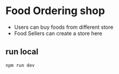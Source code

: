 # Food Ordering shop
 - Users can buy foods from different store
 - Food Sellers can create a store here  

## run local
```bash
npm run dev
```
